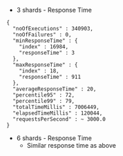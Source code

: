 - 3 shards - Response Time
```
{
  "noOfExecutions" : 340903,
  "noOfFailures" : 0,
  "minResponseTime" : {
    "index" : 16984,
    "responseTime" : 3
  },
  "maxResponseTime" : {
    "index" : 18,
    "responseTime" : 911
  },
  "averageResponseTime" : 20,
  "percentile95" : 72,
  "percentile99" : 79,
  "totalTimeMillis" : 7006449,
  "elapsedTimeMillis" : 120044,
  "requestsPerSecond" : ~ 3000.0
}
```

- 6 shards - Response Time
    - Similar response time as above
    